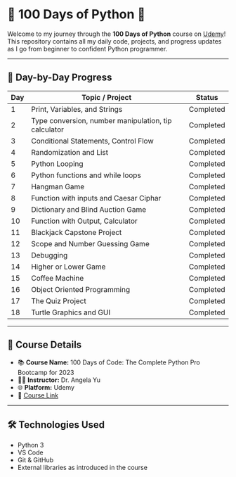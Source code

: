 # 🐍 100 Days of Python 🚀

Welcome to my journey through the **100 Days of Python** course on [Udemy](https://www.udemy.com/)!  
This repository contains all my daily code, projects, and progress updates as I go from beginner to confident Python programmer.

---

## 📅 Day-by-Day Progress

| Day | Topic / Project | Status |
|-----|------------------|--------|
| 1   | Print, Variables, and Strings | Completed |
| 2   | Type conversion, number manipulation, tip calculator | Completed |
| 3   | Conditional Statements, Control Flow | Completed |
| 4   | Randomization and List | Completed |
| 5   | Python Looping | Completed |
| 6   | Python functions and while loops | Completed |
| 7   | Hangman Game | Completed |
| 8   | Function with inputs and Caesar Ciphar | Completed |
| 9   | Dictionary and Blind Auction Game | Completed |
| 10   | Function with Output, Calculator | Completed |
| 11   | Blackjack Capstone Project| Completed |
| 12   | Scope and Number Guessing Game| Completed |
| 13   | Debugging | Completed |
| 14   | Higher or Lower Game | Completed |
| 15   | Coffee Machine | Completed |
| 16   | Object Oriented Programming | Completed |
| 17   | The Quiz Project | Completed |
| 18   | Turtle Graphics and GUI | Completed |
---

## 📌 Course Details

- 📚 **Course Name:** 100 Days of Code: The Complete Python Pro Bootcamp for 2023 
- 👨‍🏫 **Instructor:** Dr. Angela Yu  
- 🌐 **Platform:** Udemy  
- 🔗 [Course Link](https://www.udemy.com/course/100-days-of-code/)

---

## 🛠️ Technologies Used

- Python 3
- VS Code
- Git & GitHub
- External libraries as introduced in the course


